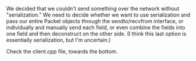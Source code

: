 We decided that we couldn't send something over the network without "serialization." We need to decide whether we
want to use serialization and pass our entire Packet objects through the sendto/recvfrom interface, or individually
and manually send each field, or even combine the fields into one field and then deconstruct on the other side.
(I think this last option is essentially serialization, but I'm uncertain.)

Check the client.cpp file, towards the bottom. 
